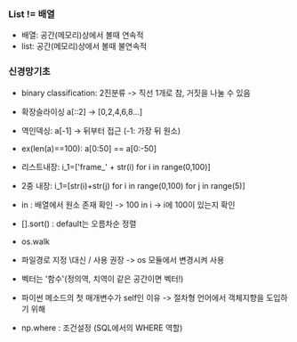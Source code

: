 ### List != 배열
* 배열: 공간(메모리)상에서 볼때 연속적
* list: 공간(메모리)상에서 볼때 불연속적


### 신경망기초
* binary classification: 2진분류 -> 직선 1개로 참, 거짓을 나눌 수 있음

* 확장슬라이싱 a[::2] -> [0,2,4,6,8...]
* 역인덱싱: a[-1] -> 뒤부터 접근 (-1: 가장 뒤 원소)


* ex(len(a)==100): a[0:50] == a[0:-50]

* 리스트내장: i_1=['frame_' + str(i) for i in range(0,100)]
* 2중 내장: i_1=[str(i)+str(j) for i in range(0,100) for j in range(5)]

* in : 배열에서 원소 존재 확인 -> 100 in i -> i에 100이 있는지 확인

* [].sort() : default는 오름차순 정렬

* os.walk

* 파일경로 지정 \대신 / 사용 권장 -> os 모듈에서 변경시켜 사용

* 벡터는 '함수'(정의역, 치역이 같은 공간이면 벡터!)

* 파이썬 메소드의 첫 매개변수가 self인 이유 -> 절차형 언어에서 객체지향을 도입하기 위해

* np.where : 조건설정 (SQL에서의 WHERE 역할)